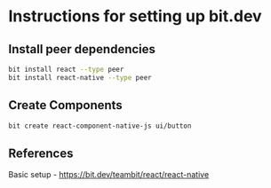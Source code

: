 # Instructions for setting up bit.dev

## Install peer dependencies

```bash
bit install react --type peer
bit install react-native --type peer
```

## Create Components

```bash
bit create react-component-native-js ui/button
```

## References

Basic setup - <https://bit.dev/teambit/react/react-native>

